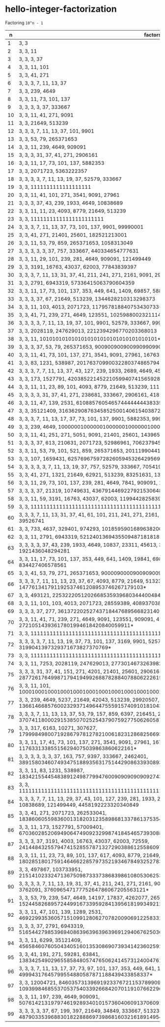 # hello-integer-factorization

Factoring `10^n - 1`

n   | factors
--- | ---
1   | 3, 3
2   | 3, 3, 11
3   | 3, 3, 3, 37
4   | 3, 3, 11, 101
5   | 3, 3, 41, 271
6   | 3, 3, 3, 7, 11, 13, 37
7   | 3, 3, 239, 4649
8   | 3, 3, 11, 73, 101, 137
9   | 3, 3, 3, 3, 37, 333667
10  | 3, 3, 11, 41, 271, 9091
11  | 3, 3, 21649, 513239
12  | 3, 3, 3, 7, 11, 13, 37, 101, 9901
13  | 3, 3, 53, 79, 265371653
14  | 3, 3, 11, 239, 4649, 909091
15  | 3, 3, 3, 31, 37, 41, 271, 2906161
16  | 3, 3, 11, 17, 73, 101, 137, 5882353
17  | 3, 3, 2071723, 5363222357
18  | 3, 3, 3, 3, 7, 11, 13, 19, 37, 52579, 333667
19  | 3, 3, 1111111111111111111
20  | 3, 3, 11, 41, 101, 271, 3541, 9091, 27961
21  | 3, 3, 3, 37, 43, 239, 1933, 4649, 10838689
22  | 3, 3, 11, 11, 23, 4093, 8779, 21649, 513239
23  | 3, 3, 11111111111111111111111
24  | 3, 3, 3, 7, 11, 13, 37, 73, 101, 137, 9901, 99990001
25  | 3, 3, 41, 271, 21401, 25601, 182521213001
26  | 3, 3, 11, 53, 79, 859, 265371653, 1058313049
27  | 3, 3, 3, 3, 3, 37, 757, 333667, 440334654777631
28  | 3, 3, 11, 29, 101, 239, 281, 4649, 909091, 121499449
29  | 3, 3, 3191, 16763, 43037, 62003, 77843839397
30  | 3, 3, 3, 7, 11, 13, 31, 37, 41, 211, 241, 271, 2161, 9091, 2906161
31  | 3, 3, 2791, 6943319, 57336415063790604359
32  | 3, 3, 11, 17, 73, 101, 137, 353, 449, 641, 1409, 69857, 5882353
33  | 3, 3, 3, 37, 67, 21649, 513239, 1344628210313298373
34  | 3, 3, 11, 103, 4013, 2071723, 117957818840753430733*
35  | 3, 3, 41, 71, 239, 271, 4649, 123551, 102598800232111471
36  | 3, 3, 3, 3, 7, 11, 13, 19, 37, 101, 9901, 52579, 333667, 999999000001
37  | 3, 3, 2028119, 247629013, 2212394296770203368013
38  | 3, 3, 11, 1010101010101010101010101010101010101*
39  | 3, 3, 3, 37, 53, 79, 265371653, 900900900900990990990991
40  | 3, 3, 11, 41, 73, 101, 137, 271, 3541, 9091, 27961, 1676321, 5964848081
41  | 3, 3, 83, 1231, 538987, 201763709900322803748657942361
42  | 3, 3, 3, 7, 7, 11, 13, 37, 43, 127, 239, 1933, 2689, 4649, 459691, 909091, 10838689
43  | 3, 3, 173, 1527791, 4203852214522105994074156592890477*
44  | 3, 3, 11, 11, 23, 89, 101, 4093, 8779, 21649, 513239, 1112470797641561909*
45  | 3, 3, 3, 3, 31, 37, 41, 271, 238681, 333667, 2906161, 4185502830133110721
46  | 3, 3, 11, 47, 139, 2531, 6108857605465744444444383355868389787*
47  | 3, 3, 35121409, 316362908763458525001406154038726382279
48  | 3, 3, 3, 7, 11, 13, 17, 37, 73, 101, 137, 9901, 5882353, 99990001, 9999999900000001
49  | 3, 3, 239, 4649, 1000000100000010000001000000100000010000001*
50  | 3, 3, 11, 41, 251, 271, 5051, 9091, 21401, 25601, 14396532879144434243285201*
51  | 3, 3, 3, 37, 613, 210631, 2071723, 52986961, 70623794576515816214160089*
52  | 3, 3, 11, 53, 79, 101, 521, 859, 265371653, 2011199044107865681001881398269*
53  | 3, 3, 107, 1659431, 62576967597282605945326429569432422392093283*
54  | 3, 3, 3, 3, 3, 7, 11, 13, 19, 37, 757, 52579, 333667, 70541929, 6242169169165991273965639*
55  | 3, 3, 41, 271, 1321, 21649, 62921, 513239, 83251631, 1300635692678058358830121
56  | 3, 3, 11, 29, 73, 101, 137, 239, 281, 4649, 7841, 909091, 121499449, 127522001020150503761
57  | 3, 3, 3, 37, 21319, 10749631, 4367914469227921530648229664188318958002609*
58  | 3, 3, 11, 59, 3191, 16763, 43037, 62003, 11994428258397534668721109399195445053*
59  | 3, 3, 11111111111111111111111111111111111111111111111111111111111*
60  | 3, 3, 3, 7, 11, 13, 31, 37, 41, 61, 101, 211, 241, 271, 2161, 3541, 9091, 9901, 27961, 2906161, 4188901, 39526741
61  | 3, 3, 733, 4637, 329401, 974293, 1018595901689638200825796208770072767996587*
62  | 3, 3, 11, 2791, 6943319, 52124013694355094871818181818187030583187617327669*
63  | 3, 3, 3, 3, 37, 43, 239, 1933, 4649, 10837, 23311, 45613, 333667, 10838689, 45121231, 1921436048294281
64  | 3, 3, 11, 17, 73, 101, 137, 353, 449, 641, 1409, 19841, 69857, 976193, 5882353, 6187457, 834427406578561
65  | 3, 3, 41, 53, 79, 271, 265371653, 900009000090090900909009099090990909909999099991*
66  | 3, 3, 3, 7, 11, 11, 13, 23, 37, 67, 4093, 8779, 21649, 513239, 147761341791192537461208953746267179103*
67  | 3, 3, 493121, 2253222051202668535939680344400484082225480381308261280925191*
68  | 3, 3, 11, 101, 103, 4013, 2071723, 28559389, 408937038689134166905376867775982278614490397*
69  | 3, 3, 3, 37, 277, 3613722025274371844768956682314083036104696754516249101086646213*
70  | 3, 3, 11, 41, 71, 239, 271, 4649, 9091, 123551, 909091, 4147571, 27210514393617801994618420840059911*
71  | 3, 3, 11111111111111111111111111111111111111111111111111111111111111111111111*
72  | 3, 3, 3, 3, 7, 11, 13, 19, 37, 73, 101, 137, 3169, 9901, 52579, 98641, 333667, 99990001, 3199041397329371673827370769*
73  | 3, 3, 1111111111111111111111111111111111111111111111111111111111111111111111111*
74  | 3, 3, 11, 7253, 2028119, 247629013, 277301467326398276326159708208515598588827122278808811*
75  | 3, 3, 3, 31, 37, 41, 151, 271, 4201, 21401, 25601, 2906161, 2877261764998717941949926887828840788062226151*
76  | 3, 3, 11, 101, 1000100010001000100010001000100010001000100010001000100010001000100010001*
77  | 3, 3, 239, 4649, 5237, 21649, 42043, 513239, 29920507, 136614668576002329371496447555915740910181043
78  | 3, 3, 3, 7, 11, 13, 13, 37, 53, 79, 157, 859, 6397, 216451, 265371653, 370741180002915385070252543790759277506260587*
79  | 3, 3, 317, 6163, 10271, 307627, 179998498007192867978127821006182312868256693827421272815886173*
80  | 3, 3, 11, 17, 41, 73, 101, 137, 271, 3541, 9091, 27961, 1676321, 5070721, 5882353, 117633133855156294075039863860622161*
81  | 3, 3, 3, 3, 3, 3, 37, 163, 757, 9397, 333667, 2462401, 38915803460749347518893563175144290863393089385609948107*
82  | 3, 3, 11, 83, 1231, 538987, 1834215544548389124987799476009090909090927433064536392982158968903851*
83  | 3, 3, 11111111111111111111111111111111111111111111111111111111111111111111111111111111111*
84  | 3, 3, 3, 7, 7, 11, 13, 29, 37, 43, 101, 127, 239, 281, 1933, 2689, 4649, 9901, 226549, 459691, 909091, 10838689, 121499449, 4458192223320340849
85  | 3, 3, 41, 271, 2071723, 262533041, 183860605598360013182031235898681337861375354476172692848943767507*
86  | 3, 3, 11, 173, 1527791, 57009401, 67036028520694906474909232998741845465739308829644070493033873920607*
87  | 3, 3, 3, 37, 3191, 4003, 16763, 43037, 62003, 72559, 24144843255794741528557871327290388612558609738573137693751*
88  | 3, 3, 11, 11, 23, 73, 89, 101, 137, 617, 4093, 8779, 21649, 513239, 18028518017591464662285797352193467849325278349388853277*
89  | 3, 3, 497867, 103733951, 215141023324713675098733373868398610805306253288298816088531326692102356683*
90  | 3, 3, 3, 3, 7, 11, 13, 19, 31, 37, 41, 211, 241, 271, 2161, 9091, 29611, 52579, 238681, 333667, 2906161, 3762091, 37609654717775264786067205563121*
91  | 3, 3, 53, 79, 239, 547, 4649, 14197, 17837, 4262077, 265371653, 1524458268957244991673395928413956181993492125406693201*
92  | 3, 3, 11, 47, 101, 139, 1289, 2531, 469229935360571510991280627078200906912258332164075748377095948539772049526983*
93  | 3, 3, 3, 37, 2791, 6943319, 51654427985396940863963963963969129406762503658050360360360360876904640214329769*
94  | 3, 3, 11, 6299, 35121409, 456584607605043405160135308690739341423602592046592719028467123569418033945340911*
95  | 3, 3, 41, 191, 271, 59281, 63841, 1383425490296558584805747650624145731240047611805950403024199892378422499355791*
96  | 3, 3, 3, 7, 11, 13, 17, 37, 73, 97, 101, 137, 353, 449, 641, 1409, 9901, 69857, 206209, 5882353, 99990001, 49994317645799554880587871188439433858337*
97  | 3, 3, 12004721, 846035731396919233767211537899097169, 109399846855370537540339266842070119107662296580348039
98  | 3, 3, 11, 197, 239, 4649, 909091, 5076142131979746192893401015736040609137060913705583756395939086294416751269035533*
99  | 3, 3, 3, 3, 37, 67, 199, 397, 21649, 34849, 333667, 513239, 487903353968830182288869739868160321618914954114957033410672934232359*

